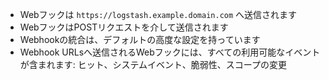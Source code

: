 * Webフックは `https://logstash.example.domain.com` へ送信されます
* WebフックはPOSTリクエストを介して送信されます
* Webhookの統合は、デフォルトの高度な設定を持っています
* Webhook URLsへ送信されるWebフックには、すべての利用可能なイベントが含まれます: ヒット、システムイベント、脆弱性、スコープの変更